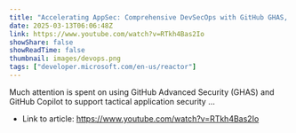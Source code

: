 ```yaml
---
title: "Accelerating AppSec: Comprehensive DevSecOps with GitHub GHAS, Copilot &amp; Coveros"
date: 2025-03-13T06:06:48Z
link: https://www.youtube.com/watch?v=RTkh4Bas2Io
showShare: false
showReadTime: false
thumbnail: images/devops.png
tags: ["developer.microsoft.com/en-us/reactor"]
---
```

Much attention is spent on using GitHub Advanced Security (GHAS) and GitHub Copilot to support tactical application security ...

- Link to article: https://www.youtube.com/watch?v=RTkh4Bas2Io